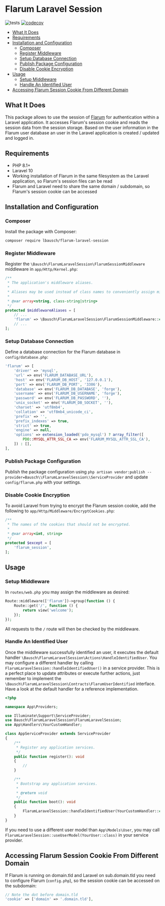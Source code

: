 # Flarum Laravel Session <!-- omit in toc -->

![tests](https://github.com/lbausch/flarum-laravel-session/workflows/tests/badge.svg) [![codecov](https://codecov.io/gh/lbausch/flarum-laravel-session/branch/master/graph/badge.svg)](https://codecov.io/gh/lbausch/flarum-laravel-session)

- [What It Does](#what-it-does)
- [Requirements](#requirements)
- [Installation and Configuration](#installation-and-configuration)
  - [Composer](#composer)
  - [Register Middleware](#register-middleware)
  - [Setup Database Connection](#setup-database-connection)
  - [Publish Package Configuration](#publish-package-configuration)
  - [Disable Cookie Encryption](#disable-cookie-encryption)
- [Usage](#usage)
  - [Setup Middleware](#setup-middleware)
  - [Handle An Identified User](#handle-an-identified-user)
- [Accessing Flarum Session Cookie From Different Domain](#accessing-flarum-session-cookie-from-different-domain)

## What It Does
This package allows to use the session of [Flarum](https://flarum.org/) for authentication within a Laravel application.
It accesses Flarum's session cookie and reads the session data from the session storage.
Based on the user information in the Flarum user database an user in the Laravel application is created / updated and logged in.

## Requirements
+ PHP 8.1+
+ Laravel 10
+ Working installation of Flarum in the same filesystem as the Laravel application, so Flarum's session files can be read
+ Flarum and Laravel need to share the same domain / subdomain, so Flarum's session cookie can be accessed

## Installation and Configuration

### Composer
Install the package with Composer:
```bash
composer require lbausch/flarum-laravel-session
```

### Register Middleware
Register the `\Bausch\FlarumLaravelSession\FlarumSessionMiddleware` middleware in `app/Http/Kernel.php`:
```php
/**
 * The application's middleware aliases.
 *
 * Aliases may be used instead of class names to conveniently assign middleware to routes and groups.
 *
 * @var array<string, class-string|string>
 */
protected $middlewareAliases = [
    // ...
    'flarum' => \Bausch\FlarumLaravelSession\FlarumSessionMiddleware::class,
    // ...
];
```

### Setup Database Connection
Define a database connection for the Flarum database in `config/database.php`:
```php
'flarum' => [
    'driver' => 'mysql',
    'url' => env('FLARUM_DATABASE_URL'),
    'host' => env('FLARUM_DB_HOST', '127.0.0.1'),
    'port' => env('FLARUM_DB_PORT', '3306'),
    'database' => env('FLARUM_DB_DATABASE', 'forge'),
    'username' => env('FLARUM_DB_USERNAME', 'forge'),
    'password' => env('FLARUM_DB_PASSWORD', ''),
    'unix_socket' => env('FLARUM_DB_SOCKET', ''),
    'charset' => 'utf8mb4',
    'collation' => 'utf8mb4_unicode_ci',
    'prefix' => '',
    'prefix_indexes' => true,
    'strict' => true,
    'engine' => null,
    'options' => extension_loaded('pdo_mysql') ? array_filter([
        PDO::MYSQL_ATTR_SSL_CA => env('FLARUM_MYSQL_ATTR_SSL_CA'),
    ]) : [],
],
```

### Publish Package Configuration
Publish the package configuration using `php artisan vendor:publish --provider=Bausch\\FlarumLaravelSession\\ServiceProvider` and update `config/flarum.php` with your settings.

### Disable Cookie Encryption
To avoid Laravel from trying to encrypt the Flarum session cookie, add the following to `app/Http/Middleware/EncryptCookies.php`:
```php
/**
 * The names of the cookies that should not be encrypted.
 *
 * @var array<int, string>
 */
protected $except = [
    'flarum_session',
];
```

## Usage

### Setup Middleware
In `routes/web.php` you may assign the middleware as desired:
```php
Route::middleware(['flarum'])->group(function () {
    Route::get('/', function () {
        return view('welcome');
    });
});
```
All requests to the `/` route will then be checked by the middleware.

### Handle An Identified User
Once the middleware successfully identified an user, it executes the default handler `\Bausch\FlarumLaravelSession\Actions\HandleIdentifiedUser`. You may configure a different handler by calling `FlarumLaravelSession::handleIdentifiedUser()` in a service provider. This is a perfect place to update attributes or execute further actions, just remember to implement the `\Bausch\FlarumLaravelSession\Contracts\FlarumUserIdentified` interface.
Have a look at the default handler for a reference implementation.

```php
<?php

namespace App\Providers;

use Illuminate\Support\ServiceProvider;
use Bausch\FlarumLaravelSession\FlarumLaravelSession;
use App\Handlers\YourCustomHandler;

class AppServiceProvider extends ServiceProvider
{
    /**
     * Register any application services.
     */
    public function register(): void
    {
        //
    }

    /**
     * Bootstrap any application services.
     *
     * @return void
     */
    public function boot(): void
    {
        FlarumLaravelSession::handleIdentifiedUser(YourCustomHandler::class);
    }
}
```

If you need to use a different user model than `App\Models\User`, you may call `FlarumLaravelSession::useUserModel(YourUser::class)` in your service provider.

## Accessing Flarum Session Cookie From Different Domain
If Flarum is running on domain.tld and Laravel on sub.domain.tld you need to configure Flarum (`config.php`), so the session cookie can be accessed on the subdomain:
```php
// Note the dot before domain.tld
'cookie' => ['domain' => '.domain.tld'],
```
